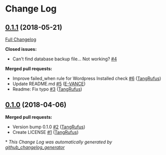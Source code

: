 # Change Log

## [0.1.1](https://github.com/ItinerisLtd/trellis-backup-during-deploy/tree/0.1.1) (2018-05-21)
[Full Changelog](https://github.com/ItinerisLtd/trellis-backup-during-deploy/compare/0.1.0...0.1.1)

**Closed issues:**

- Can't find database backup file... Not working? [\#4](https://github.com/ItinerisLtd/trellis-backup-during-deploy/issues/4)

**Merged pull requests:**

- Improve failed\_when rule for Wordpress Installed check [\#6](https://github.com/ItinerisLtd/trellis-backup-during-deploy/pull/6) ([TangRufus](https://github.com/TangRufus))
- Update README.md [\#5](https://github.com/ItinerisLtd/trellis-backup-during-deploy/pull/5) ([E-VANCE](https://github.com/E-VANCE))
- Readme: Fix typo [\#3](https://github.com/ItinerisLtd/trellis-backup-during-deploy/pull/3) ([TangRufus](https://github.com/TangRufus))

## [0.1.0](https://github.com/ItinerisLtd/trellis-backup-during-deploy/tree/0.1.0) (2018-04-06)
**Merged pull requests:**

- Version bump 0.1.0 [\#2](https://github.com/ItinerisLtd/trellis-backup-during-deploy/pull/2) ([TangRufus](https://github.com/TangRufus))
- Create LICENSE [\#1](https://github.com/ItinerisLtd/trellis-backup-during-deploy/pull/1) ([TangRufus](https://github.com/TangRufus))



\* *This Change Log was automatically generated by [github_changelog_generator](https://github.com/skywinder/Github-Changelog-Generator)*